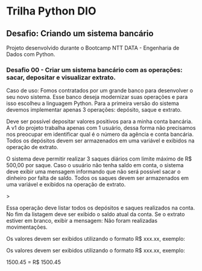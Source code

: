 # Trilha Python DIO

## Desafio: Criando um sistema bancário
<p>Projeto desenvolvido durante o Bootcamp NTT DATA - Engenharia de Dados com Python.</p>

### Desafio 00 - Criar um sistema bancário com as operações: sacar, depositar e visualizar extrato.
<p> Caso de uso: Fomos contratados por um grande banco para desenvolver o seu novo sistema. Esse banco deseja modernizar suas operações e para isso escolheu a linguagem Python. Para a primeira versão do sistema devemos implementar apenas 3 operações: depósito, saque e extrato.</p>
<p>Deve ser possível depositar valores positivos para a minha conta bancária. A v1 do projeto trabalha apenas com 1 usuário, dessa forma não precisamos nos preocupar em identificar qual é o número da agência e conta bancária. Todos os depósitos devem ser armazenados em uma variável e exibidos na operação de extrato.</p>
<p>O sistema deve permitir realizar 3 saques diários com limite máximo de R$ 500,00 por saque. Caso o usuário não tenha saldo em conta, o sistema deve exibir uma mensagem informando que não será possível sacar o dinheiro por falta de saldo. Todos os saques devem ser armazenados em uma variável e exibidos na operação de extrato.</p>>
<p>Essa operação deve listar todos os depósitos e saques realizados na conta. No fim da listagem deve ser exibido o saldo atual da conta. Se o extrato estiver em branco, exibir a mensagem: Não foram realizadas movimentações.</p>
<p>Os valores devem ser exibidos utilizando o formato R$ xxx.xx, exemplo:</p>Os valores devem ser exibidos utilizando o formato R$ xxx.xx, exemplo:
<p>1500.45 = R$ 1500.45</p>

